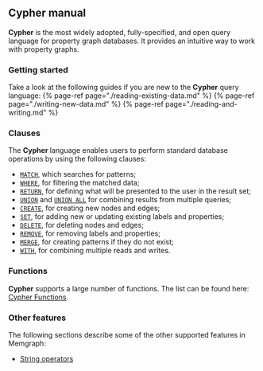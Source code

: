 ## Cypher manual

**Cypher** is the most widely adopted, fully-specified, and open query language for property graph databases.
It provides an intuitive way to work with property graphs.

### Getting started

Take a look at the following guides if you are new to the **Cypher** query language:
{% page-ref page="./reading-existing-data.md" %}
{% page-ref page="./writing-new-data.md" %}
{% page-ref page="./reading-and-writing.md" %}

### Clauses

The **Cypher** language enables users to perform standard database operations by using the following clauses:
  * [`MATCH`](clauses/match.md), which searches for patterns;
  * [`WHERE`](clauses/where.md), for filtering the matched data;
  * [`RETURN`](clauses/return.md), for defining what will be presented to the user in the result set;
  * [`UNION`](clauses/union.md) and [`UNION ALL`](clauses/union.md) for combining results from multiple queries;
  * [`CREATE`](clauses/create.md), for creating new nodes and edges;
  * [`SET`](clauses/set.md), for adding new or updating existing labels and properties;
  * [`DELETE`](clauses/delete.md), for deleting nodes and edges;
  * [`REMOVE`](clauses/remove.md), for removing labels and properties;
  * [`MERGE`](clauses/merge.md), for creating patterns if they do not exist;
  * [`WITH`](clauses/with.md), for combining multiple reads and writes.

### Functions

**Cypher** supports a large number of functions. The list can be found here: [Cypher Functions](functions.md).

### Other features

The following sections describe some of the other supported features in Memgraph:
* [String operators](./other-features.md#string-operators)
